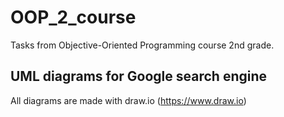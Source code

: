 # OOP_2_course
Tasks from Objective-Oriented Programming course 2nd grade.

## UML diagrams for Google search engine

All diagrams are made with draw.io (https://www.draw.io)
